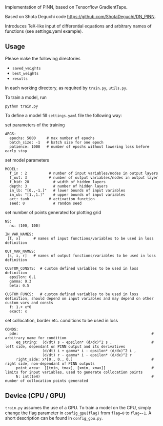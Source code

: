 Implementation of PINN, based on Tensorflow GradientTape.

Based on Shota Deguchi code https://github.com/ShotaDeguchi/DN_PINN.

Introduces TeX-like input of differential equations and arbitrary names of functions (see settings.yaml example).


## Usage
Please make the following directories

* `saved_weights`
* `best_weights`
* `results`

in each working directory, as required by `train.py`, `utils.py`.

To train a model, run
```
python train.py
```

To define a model fill `settings.yaml` file the following way:

set parameters of the training
```
ARGS:
  epochs: 5000     # max number of epochs
  batch_size: -1   # batch size for one epoch
  patience: 1000   # number of epochs without lowering loss before early stop
```
set model parameters
```
MODEL:
  f_in : 2          # number of input variables/nodes in output layers
  f_out: 3          # number of output variables/nodes in output layer
  f_hid: 20           # width of hidden layers
  depth: 3            # number of hidden layers
  in_lb: "[0.,-1.]"   # lower bounds of input variables
  in_ub: "[1.,1.]"    # upper bounds of input variables
  act: tanh         # activation function
  seed: 0             # random seed
```
set number of points generated for plotting grid
```
NS:
  nx: [100, 100]
```
```
IN_VAR_NAMES:
 [t, x]      # names of input functions/variables to be used in loss definition

OUT_VAR_NAMES:
 [s, i, r]   # names of output functions/variables to be used in loss definition
```
```
CUSTOM_CONSTS:  # custom defined variables to be used in loss definition
  epsilon: 0.1
  gamma: 0.3
  beta: 0.5

CUSTOM_FUNCS:   # custom defined variables to be used in loss definition, should depend on input variables and may depend on other custom vars and consts
  f: 1.+ x*0
  exact: x
```
set collocation, border etc. conditions to be used in loss
```
CONDS:
  pde:                                                             # arbitrary name for condition
     eq_string:  (d/dt) s - epsilon* (d/dx)^2 s ,                  # left side, dependant on PINN output and its derivatives
                 (d/dt) i + gamma* i - epsilon* (d/dx)^2 i , 
                 (d/dt) r - gamma* i - epsilon* (d/dx)^2 r
     right_side: x*[0., 0., 0.]                                    # right side, non-dependant of PINN outputs
     point_area:  [[tmin, tmax], [xmin, xmax]]                     # limits for input variables, used to generate collocation points
     N: int(1e4)                                                   # number of collocation points generated
```

## Device (CPU / GPU)
<code>train.py</code> assumes the use of a GPU. To train a model on the CPU, simply change the flag parameter in <code>config_gpu(flag)</code> from <code>flag=0</code> to <code>flag=-1</code>. A short description can be found in <code>config_gpu.py</code>. 
